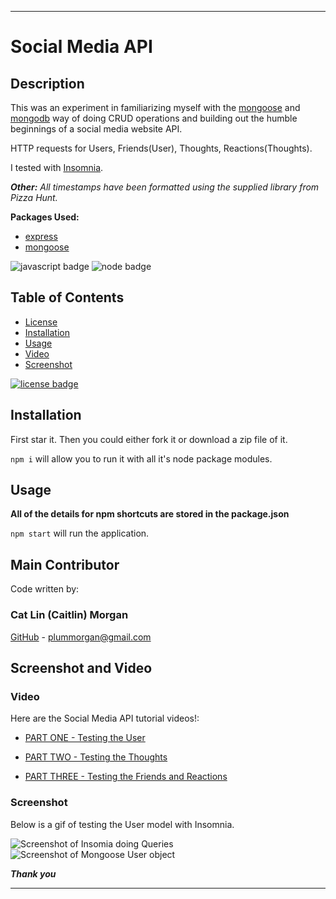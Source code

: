 ___
# Social Media API

## Description

This was an experiment in familiarizing myself with the [mongoose](https://www.npmjs.com/package/mongoose) and [mongodb](https://www.mongodb.com/1) way of doing CRUD operations and building out the humble beginnings of a social media website API.

HTTP requests for Users, Friends(User), Thoughts, Reactions(Thoughts).

I tested with [Insomnia](https://insomnia.rest/). 

_**Other:** All timestamps have been formatted using the supplied library from Pizza Hunt._

**Packages Used:**

* [express](https://www.npmjs.com/package/express)
* [mongoose](https://www.npmjs.com/package/mongoose)

![javascript badge](https://img.shields.io/badge/We%20Stan-Javascript-brightgreen)
![node badge](https://img.shields.io/badge/Node-Over%20Here-blueviolet)

## Table of Contents 

* [License](#license)
* [Installation](#installation)
* [Usage](#usage)
* [Video](#video)
* [Screenshot](#screenshot)


[![license badge](https://img.shields.io/static/v1?label=license&message=MIT&color=important)](https://opensource.org/licenses/MIT)
<!-- this has clickability and will go to the legalese -->

## Installation 

First star it. 
Then you could either fork it or download a zip file of it.

```npm i``` will allow you to run it with all it's node package modules.

## Usage

**All of the details for npm shortcuts are stored in the package.json**

```npm start``` will run the application.

## Main Contributor

Code written by:

### Cat Lin (Caitlin) Morgan 

[GitHub](https://github.com/cat-lin-morgan/) - plummorgan@gmail.com

## Screenshot and Video

### Video

Here are the Social Media API tutorial videos!:

* [PART ONE - Testing the User](https://drive.google.com/file/d/1Tb-RKIcPUnjAiqB9rW9IwHwLyq01XIaU/view "Social Media API PART 1")
 
* [PART TWO - Testing the Thoughts](https://drive.google.com/file/d/1lwHk0zQjqkGzjcKKT7fZrixn5Qviwy8A/view "Social Media API PART 2")
 
* [PART THREE - Testing the Friends and Reactions](https://drive.google.com/file/d/1I-FZz5VuTyq1hjJU517jSES_tjY_6JXz/view "Social Media API PART 3") 

### Screenshot

Below is a gif of testing the User model with Insomnia.

<img src='assets/update-user.gif' alt='Screenshot of Insomia doing Queries'/> 

<img src='assets/mongooseobject.png' alt='Screenshot of Mongoose User object' />


___Thank you___

___
